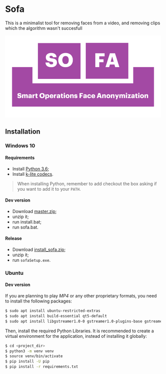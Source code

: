 # Sofa

This is a minimalist tool for removing faces from a video, and removing clips
which the algorithm wasn't succesfull

<p align="center">
  <img src="doc/static/img/tofu.png">
</p>


## Installation

### Windows 10

#### Requirements

* Install <a href="https://www.python.org/ftp/python/3.6.8/python-3.6.8-amd64.exe">Python 3.6</a>;
* Install <a href="https://codecguide.com/download_kl.htm">k-lite codecs</a>.

> When installing Python, remember to add checkout the box asking if you want to add it to your `PATH`.


#### Dev version

* Download <a href="https://github.com/smartops-project/sofa/archive/master.zip">master.zip</a>;
* unzip it;
* run install.bat;
* run sofa.bat.

#### Release

* Download <a href="https://drive.google.com/file/d/13li4G7q_YO7gtTiecWFdjkrl9kCUeyK7/view?usp=sharing">install_sofa.zip</a>;
* unzip it;
* run `sofaSetup.exe`.

### Ubuntu

#### Dev version

If you are planning to play *MP4* or any other proprietary formats, you need
to install the following packages:

``` bash
$ sudo apt install ubuntu-restricted-extras
$ sudo apt install build-essential qt5-default
$ sudo apt install libgstreamer1.0-0 gstreamer1.0-plugins-base gstreamer1.0-plugins-good gstreamer1.0-plugins-bad gstreamer1.0-plugins-ugly gstreamer1.0-libav gstreamer1.0-doc gstreamer1.0-tools gstreamer1.0-x gstreamer1.0-alsa gstreamer1.0-gl gstreamer1.0-gtk3 gstreamer1.0-qt5 gstreamer1.0-pulseaudio
```

Then, install the required Python Libraries.
It is recommended to create a virtual environment for the application, instead
of installing it globally:

```bash
$ cd <project_dir>
$ python3 -m venv venv
$ source venv/bin/activate
$ pip install -U pip
$ pip install -r requirements.txt
```
